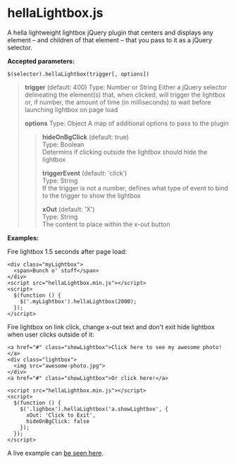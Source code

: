 hellaLightbox.js
===================

A hella lightweight lightbox jQuery plugin that centers and displays any element – and children of that element – that you pass to it as a jQuery selector.


**Accepted parameters:**

`$(selector).hellaLightbox(trigger[, options])`
>**trigger** (default: 400)
>Type: Number or String
>Either a jQuery selector delineating the element(s) that, when clicked, will trigger the lightbox or, if number, the amount of time (in milliseconds) to wait before launching lightbox on page load
>
>**options**
>Type: Object
>A map of additional options to pass to the plugin
>>**hideOnBgClick** (default: true)  
>>Type: Boolean  
>>Determins if clicking outside the lightbox should hide the lightbox  
>>
>>**triggerEvent** (default: 'click')  
>>Type: String  
>>If the trigger is not a number, defines what type of event to bind to the trigger to show the lightbox  
>>
>>**xOut** (default: 'X')  
>>Type: String  
>>The content to place within the x-out button  


**Examples:**

Fire lightbox 1.5 seconds after page load:
````
<div class="myLightbox">
  <span>Bunch o' stuff</span>
</div>
<script src="hellaLightbox.min.js"></script>
<script>
  $(function () {
    $('.myLightbox').hellaLightbox(2000);
  });
</script>
````

Fire lightbox on link click, change x-out text and don't exit hide lightbox when user clicks outside of it:
````
<a href="#" class="showLightbox">Click here to see my awesome photo!</a>
<div class="lightbox">
  <img src="awesome-photo.jpg">
</div>
<a href="#" class="showLightbox">Or click here!</a>

<script src="hellaLightbox.min.js"></script>
<script>
  $(function () {
    $('.lighbox').hellaLightbox('a.showLightbox', {
      xOut: 'Click to Exit',
      hideOnBgClick: false
    });
  });
</script>
````

A live example can [be seen here](http://lukeallanwhyte.com/tightrope/liteboxin/example.html).